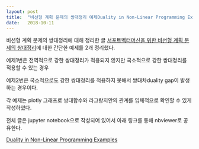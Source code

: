 ```yaml
---
layout: post
title:  "비선형 계획 문제의 쌍대정리 예제Duality in Non-Linear Programming Examples"
date:   2018-10-11
---
```



비션형 계획 문제의 쌍대정리에 대해 정리한 글 [서포트벡터머신을 위한 비선형 계획 문제의 쌍대정리][duality]에 대한 간단한 예제를 2개 정리했다.

예제1번은 전역적으로 강한 쌍대정리가 적용되지 않지만 국소적으로 강한 쌍대정리를 적용할 수 있는 경우

예제2번은 국소적으로도 강한 쌍대정리를 적용하지 못해서 쌍대차duality gap이 발생하는 경우이다.

각 예제는 plotly 그래프로 쌍대함수와 라그랑지안의 관계를 입체적으로 확인할 수 있게 작성하였다.

전체 글은 jupyter notebook으로 작성되어 있어서 아래 링크를 통해 nbviewer로 공유한다.

[Duality in Non-Linear Programming Examples][dualexam]

[dualexam]: http://nbviewer.jupyter.org/github/metamath1/ml-simple-works/blob/master/svm/duality_example.ipynb
[duality]: https://metamath1.github.io/2018/10/08/duality.html
